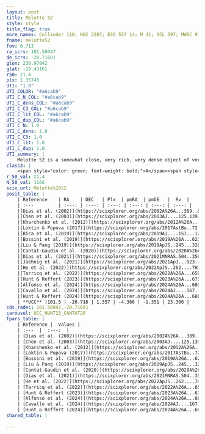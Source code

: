 ```yaml
---
layout: post
title: Melotte 52
style: style
title_flag: true
more_names: Collinder 118; NGC 2287; ESO 557 14; M 41; OCL 597; MWSC 978; FoF 2269
fname: melotte52
fov: 0.713
ra_icrs: 101.50047
de_icrs: -20.71601
glon: 230.97842
glat: -10.43161
r50: 21.4
plx: 1.35745
UTI: "1.0"
UTI_COLOR: "#a6cab9"
UTI_C_N_COL: "#a6cab9"
UTI_C_dens_COL: "#a6cab9"
UTI_C_C3_COL: "#a6cab9"
UTI_C_lit_COL: "#a6cab9"
UTI_C_dup_COL: "#a6cab9"
UTI_C_N: 1.0
UTI_C_dens: 1.0
UTI_C_C3: 1.0
UTI_C_lit: 1.0
UTI_C_dup: 1.0
UTI_summary: |
    Melotte 52 is a somewhat close, very rich, very dense object of very high C3 quality. It is very well-studied in the literature.
class3: |
    <span style="color: green; font-weight: bold;">A</span><span style="color: green; font-weight: bold;">A</span>
r_50_val: 21.4
N_50_val: 1166
scix_url: Melotte%2052
posit_table: |
    | Reference    | RA    | DEC   | Plx  | pmRA  | pmDE   |  Rv  |
    | :---         | :---: | :---: | :---: | :---: | :---: | :---: |
    |[Dias et al. (2002)](https://scixplorer.org/abs/2002A%26A...389..871D) | 101.504 | -20.757 | -- | -0.84 | -0.56 | 23.3 |
    |[Chen et al. (2003)](https://scixplorer.org/abs/2003AJ....125.1397C) | 101.641 | -20.735 | -- | -4.34 | -0.09 | 25.8 |
    |[Kharchenko et al. (2012)](https://scixplorer.org/abs/2012A%26A...543A.156K) | 101.513 | -20.745 | -- | -3.33 | -0.75 | -- |
    |[Loktin & Popova (2017)](https://scixplorer.org/abs/2017AstBu..72..257L) | 101.505 | -20.757 | -- | -0.062 | 0.089 | 24.5 |
    |[Bica et al. (2019)](https://scixplorer.org/abs/2019AJ....157...12B) | 101.48 | -20.768 | -- | -- | -- | -- |
    |[Bossini et al. (2019)](https://scixplorer.org/abs/2019A%26A...623A.108B) | 101.499 | -20.716 | -- | -- | -- | -- |
    |[Liu & Pang (2019)](https://scixplorer.org/abs/2019ApJS..245...32L) | 101.51 | -20.696 | 1.358 | -4.348 | -1.381 | -- |
    |[Cantat-Gaudin et al. (2020)](https://scixplorer.org/abs/2020A%26A...640A...1C) | 101.499 | -20.716 | 1.36 | -4.339 | -1.381 | -- |
    |[Dias et al. (2021)](https://scixplorer.org/abs/2021MNRAS.504..356D) | 101.508 | -20.701 | 1.354 | -4.335 | -1.389 | 24.396 |
    |[Jaehnig et al. (2021)](https://scixplorer.org/abs/2021ApJ...923..129J) | 101.502 | -20.726 | 1.399 | -4.353 | -1.391 | -- |
    |[He et al. (2022)](https://scixplorer.org/abs/2022ApJS..262....7H) | 101.505 | -20.725 | 1.359 | -4.365 | -1.358 | -- |
    |[Tarricq et al. (2022)](https://scixplorer.org/abs/2022A%26A...659A..59T) | 101.509 | -20.728 | 1.352 | -4.366 | -1.363 | -- |
    |[Hunt & Reffert (2023)](https://scixplorer.org/abs/2023A%26A...673A.114H) | 101.495 | -20.703 | 1.363 | -4.369 | -1.362 | 22.952 |
    |[Alfonso et al. (2024)](https://scixplorer.org/abs/2024A%26A...689A..18A) | 101.499 | -20.719 | 1.326 | -4.365 | -1.364 | -- |
    |[Cavallo et al. (2024)](https://scixplorer.org/abs/2024AJ....167...12C) | 101.506 | -20.708 | 1.361 | -- | -- | -- |
    |[Hunt & Reffert (2024)](https://scixplorer.org/abs/2024A%26A...686A..42H) | 101.495 | -20.703 | 1.363 | -4.369 | -1.362 | 22.952 |
    | **UCC** |101.5 | -20.716 | 1.357 | -4.366 | -1.351 | 23.306 | 
cds_radec: 101.50047,-20.71601
carousel: UCC_HUNT23_CANTAT20
fpars_table: |
    | Reference |  Values |
    | :---  |  :---:  |
    | [Dias et al. (2002)](https://scixplorer.org/abs/2002A%26A...389..871D) | `E(B-V)=0.01, Dist=710.0, Age=8.4, [Fe/H]=-0.23` |
    | [Chen et al. (2003)](https://scixplorer.org/abs/2003AJ....125.1397C) | `E(B-V)=0.027, HDis=693, Age=0.24, [Fe/H]_1=0.04, [Fe/H]_2=0.01` |
    | [Kharchenko et al. (2012)](https://scixplorer.org/abs/2012A%26A...543A.156K) | `e_bv=0.062, distance=769, log_age=8.25, metallicity=0.04` |
    | [Loktin & Popova (2017)](https://scixplorer.org/abs/2017AstBu..72..257L) | `E(B-V)=0.027, Dmod=9.216, logt=8.387` |
    | [Bossini et al. (2019)](https://scixplorer.org/abs/2019A%26A...623A.108B) | `AV=0.059, Dist=9.085, logA=8.486, Fe/H=-0.11` |
    | [Liu & Pang (2019)](https://scixplorer.org/abs/2019ApJS..245...32L) | `Age=0.098, Z=0.25` |
    | [Cantat-Gaudin et al. (2020)](https://scixplorer.org/abs/2020A%26A...640A...1C) | `AVNN=0.02, DMNN=9.19, AgeNN=8.23` |
    | [Dias et al. (2021)](https://scixplorer.org/abs/2021MNRAS.504..356D) | `Av=0.17, Dist=705, logage=8.48, [Fe/H]=-0.1` |
    | [He et al. (2022)](https://scixplorer.org/abs/2022ApJS..262....7H) | `A0=0.25, logAge=8.05` |
    | [Tarricq et al. (2022)](https://scixplorer.org/abs/2022A%26A...659A..59T) | `Dist=678, logAgeNN=8.25` |
    | [Hunt & Reffert (2023)](https://scixplorer.org/abs/2023A%26A...673A.114H) | `AV50=0.086, diffAV50=0.45, MOD50=9.21, logAge50=8.189` |
    | [Alfonso et al. (2024)](https://scixplorer.org/abs/2024A%26A...689A..18A) | `AV=0.02088, MOD=9.18892, logAge=8.60530, Z=-0.0992` |
    | [Cavallo et al. (2024)](https://scixplorer.org/abs/2024AJ....167...12C) | `AV50=0.07, dMod50=9.31, logAge50=8.36, [Fe/H]50=0.32` |
    | [Hunt & Reffert (2024)](https://scixplorer.org/abs/2024A%26A...686A..42H) | `MassJ=1668.00` |
shared_table: |
    
---
```

